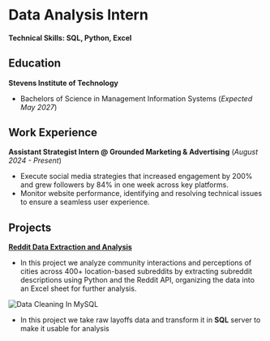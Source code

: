 # Data Analysis Intern

#### **Technical Skills: SQL, Python, Excel**

## Education
**Stevens Institute of Technology**
- Bachelors of Science in Management Information Systems (_Expected May 2027_)

## Work Experience
**Assistant Strategist Intern @ Grounded Marketing & Advertising** (_August 2024 - Present_)
- Execute social media strategies that increased engagement by 200% and grew followers by 84% in one week across key platforms.
- Monitor website performance, identifying and resolving technical issues to ensure a seamless user experience.

## Projects
[**Reddit Data Extraction and Analysis**]([https://github.com/jordanbaluyot/portfolio/blob/main/PRAW%20Integration%20Task.py])
- In this project we analyze community interactions and perceptions of cities across 400+ location-based subreddits by extracting subreddit descriptions using Python and the Reddit API, organizing the data into an Excel sheet for further analysis.

![**Data Cleaning In MySQL**]([https://github.com/jordanbaluyot/jordanbaluyot.github.io/blob/main/Data%20Cleaning%20in%20MySQL.sql])
- In this project we take raw layoffs data and transform it in **SQL** server to make it usable for analysis


